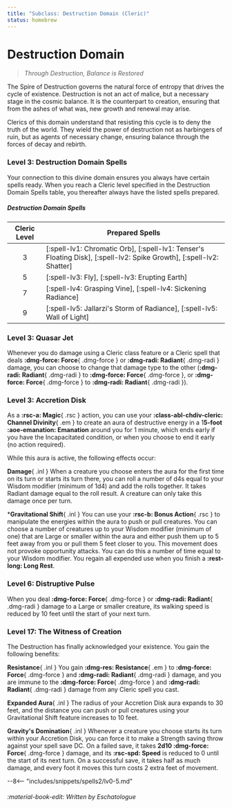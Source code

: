 ```yaml
---
title: "Subclass: Destruction Domain (Cleric)"
status: homebrew
---
```


<p style="display:none">
Through Destruction, Balance is Restored 
</p>

# Destruction Domain

> *Through Destruction, Balance is Restored*

The Spire of Destruction governs the natural force of entropy that drives the cycle of existence. Destruction is not an act of malice, but a necessary stage in the cosmic balance. It is the counterpart to creation, ensuring that from the ashes of what was, new growth and renewal may arise.

Clerics of this domain understand that resisting this cycle is to deny the truth of the world. They wield the power of destruction not as harbingers of ruin, but as agents of necessary change, ensuring balance through the forces of decay and rebirth.

### Level 3: Destruction Domain Spells

Your connection to this divine domain ensures you always have certain spells ready. When you reach a Cleric level specified in the Destruction Domain Spells table, you thereafter always have the listed spells prepared.

##### Destruction Domain Spells

| Cleric Level | Prepared Spells |
| :-: | --- |
| 3 | [:spell-lv1: Chromatic Orb], [:spell-lv1: Tenser's Floating Disk], [:spell-lv2: Spike Growth], [:spell-lv2: Shatter] |
| 5 | [:spell-lv3: Fly], [:spell-lv3: Erupting Earth] |
| 7 | [:spell-lv4: Grasping Vine], [:spell-lv4: Sickening Radiance] |
| 9 | [:spell-lv5: Jallarzi's Storm of Radiance], [:spell-lv5: Wall of Light] |

### Level 3: Quasar Jet

Whenever you do damage using a Cleric class feature or a Cleric spell that deals **:dmg-force: Force**{ .dmg-force } or **:dmg-radi: Radiant**{ .dmg-radi } damage, you can choose to change that damage type to the other (**:dmg-radi: Radiant**{ .dmg-radi } to **:dmg-force: Force**{ .dmg-force }, or **:dmg-force: Force**{ .dmg-force } to **:dmg-radi: Radiant**{ .dmg-radi }).

### Level 3: Accretion Disk

As a **:rsc-a: Magic**{ .rsc } action, you can use your **:class-abl-chdiv-cleric: Channel Divinity**{ .em } to create an aura of destructive energy in a 1**5-foot :aoe-emanation: Emanation** around you for 1 minute, which ends early if you have the Incapacitated condition, or when you choose to end it early (no action required). 

While this aura is active, the following effects occur:

**Damage**{ .inl } When a creature you choose enters the aura for the first time on its turn or starts its turn there, you can roll a number of d4s equal to your Wisdom modifier (minimum of 1d4) and add the rolls together. It takes Radiant damage equal to the roll result. A creature can only take this damage once per turn.

***Gravitational Shift**{ .inl } You can use your **:rsc-b: Bonus Action**{ .rsc } to manipulate the energies within the aura to push or pull creatures. You can choose a number of creatures up to your Wisdom modifier (minimum of one) that are Large or smaller within the aura and either push them up to 5 feet away from you or pull them 5 feet closer to you. This movement does not provoke opportunity attacks. You can do this a number of time equal to your Wisdom modifier. You regain all expended use when you finish a **:rest-long: Long Rest**.

### Level 6: Distruptive Pulse

When you deal **:dmg-force: Force**{ .dmg-force } or **:dmg-radi: Radiant**{ .dmg-radi } damage to a Large or smaller creature, its walking speed is reduced by 10 feet until the start of your next turn.

### Level 17: The Witness of Creation

The Destruction has finally acknowledged your existence. You gain the following benefits:

**Resistance**{ .inl } You gain **:dmg-res: Resistance**{ .em } to **:dmg-force: Force**{ .dmg-force } and **:dmg-radi: Radiant**{ .dmg-radi } damage, and you are immune to the **:dmg-force: Force**{ .dmg-force } and **:dmg-radi: Radiant**{ .dmg-radi } damage from any Cleric spell you cast.

**Expanded Aura**{ .inl } The radius of your Accretion Disk aura expands to 30 feet, and the distance you can push or pull creatures using your Gravitational Shift feature increases to 10 feet.

**Gravity's Domination**{ .inl } Whenever a creature you choose starts its turn within your Accretion Disk, you can force it to make a Strength saving throw against your spell save DC. On a failed save, it takes **2d10 :dmg-force: Force**{ .dmg-force } damage, and its **:rsc-spd: Speed** is reduced to 0 until the start of its next turn. On a successful save, it takes half as much damage, and every foot it moves this turn costs 2 extra feet of movement.

--8<-- "includes/snippets/spells2/lv0-5.md"

###### :material-book-edit: Written by *Eschatologue*